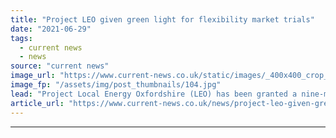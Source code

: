 ```yaml
---
title: "Project LEO given green light for flexibility market trials"
date: "2021-06-29"
tags: 
  - current news
  - news
source: "current news"
image_url: "https://www.current-news.co.uk/static/images/_400x400_crop_center-center/Innovative-Oxfordshire-project-gets-green-light-for-next-phase-image-SSEN.jpg"
image_fp: "/assets/img/post_thumbnails/104.jpg"
lead: "​Project Local Energy Oxfordshire (LEO) has been granted a nine-month extension by UK Research and Innovation (UKRI) as it looks to begin flexibility market trials."
article_url: "https://www.current-news.co.uk/news/project-leo-given-green-light-for-flexibility-market-trials?utm_source=rss-feeds&utm_medium=rss&utm_campaign=rss"
---
```


---

